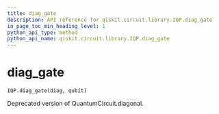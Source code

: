 ```yaml
---
title: diag_gate
description: API reference for qiskit.circuit.library.IQP.diag_gate
in_page_toc_min_heading_level: 1
python_api_type: method
python_api_name: qiskit.circuit.library.IQP.diag_gate
---
```


# diag\_gate

<span id="qiskit.circuit.library.IQP.diag_gate" />

`IQP.diag_gate(diag, qubit)`

Deprecated version of QuantumCircuit.diagonal.

